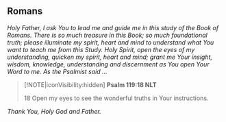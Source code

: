 ## Romans

*Holy Father,*
*I ask You to lead me and guide me in this study of the Book of Romans.  There is so much treasure in this Book; so much foundational truth; please illuminate my spirit, heart and mind to understand what You want to teach me from this Study.  Holy Spirit, open the eyes of my understanding, quicken my spirit, heart and mind; grant me Your insight, wisdom, knowledge, understanding and discernment as You open Your Word to me.  As the Psalmist said ...*

> [!NOTE|iconVisibility:hidden]
> **Psalm 119:18 NLT**  
>
> 18 Open my eyes to see the wonderful truths in Your instructions.
>

*Thank You, Holy God and Father.*
